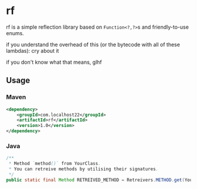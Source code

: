 # rf
rf is a simple reflection library based on `Function<?,?>`s and
friendly-to-use enums.

if you understand the overhead of this (or the bytecode with all of these lambdas):
cry about it

if you don't know what that means, glhf


## Usage

### Maven
```xml
<dependency>
    <groupId>com.localhost22</groupId>
    <artifactId>rf</artifactId>
    <version>1.0</version>
</dependency>
```

### Java
```java
/**
 * Method `method()` from YourClass.
 * You can retreive methods by utilising their signatures.
 */
public static final Method RETREIVED_METHOD = Retreivers.METHOD.get(YourClass.class, "method()V");
```
